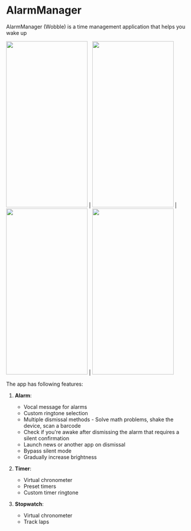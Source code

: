 # AlarmManager
AlarmManager (Wobble) is a time management application that helps you wake up

<img src="https://user-images.githubusercontent.com/10284334/148305422-62f5bc43-a494-44ab-a744-62bdd84e693a.png" width="220" height="450"> | <img src="https://user-images.githubusercontent.com/10284334/148305797-f62c0227-6879-41b5-87b9-d48138126541.png" width="220" height="450"> | <img src="https://user-images.githubusercontent.com/10284334/148306340-b546a247-a01c-4c99-80a8-6770999f42b9.png" width="220" height="450"> | <img src="https://user-images.githubusercontent.com/10284334/148306578-1a8ddb7f-c870-4eaf-ab0c-3efe7ccb55b1.png" width="220" height="450">

The app has following features:

1. **Alarm**:
    - Vocal message for alarms
    - Custom ringtone selection
    - Multiple dismissal methods - Solve math problems, shake the device, scan a barcode
    - Check if you're awake after dismissing the alarm that requires a silent confirmation
    - Launch news or another app on dismissal
    - Bypass silent mode
    - Gradually increase brightness

2. **Timer**:
    - Virtual chronometer
    - Preset timers
    - Custom timer ringtone

3. **Stopwatch**:
    - Virtual chronometer
    - Track laps
